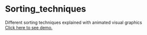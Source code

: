 # Sorting_techniques
Different sorting techniques explained with animated visual graphics
<br/>
<a href="http://yogeshds10.github.io/Sorting_techniques">Click here to see demo.</a>
